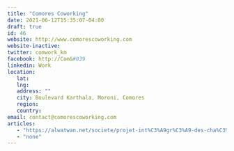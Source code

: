 ```yaml
---
title: "Comores Coworking"
date: 2021-06-12T15:35:07-04:00
draft: true
id: 46
website: http://www.comorescoworking.com
website-inactive: 
twitter: comwork_km
facebook: http://Com&#039
linkedin: Work
location: 
   lat: 
   lng: 
   address: ""
   city: Boulevard Karthala, Moroni, Comores
   region: 
   country: 
email: contact@comorescoworking.com
articles:
   - "https://alwatwan.net/societe/projet-int%C3%A9gr%C3%A9-des-cha%C3%AEnes-de-valeurs-i-lancement-officiel-du-concours-de-plan-d%E2%80%99affaires.html"
   - "none"
---
```


